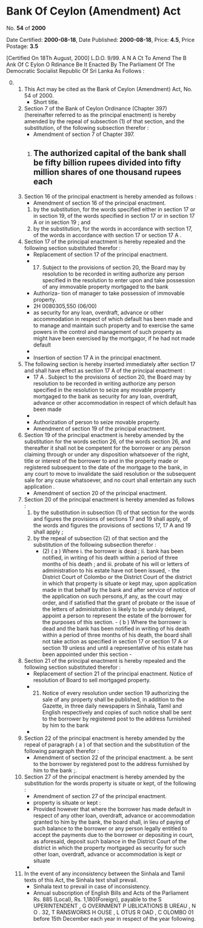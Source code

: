# Bank Of Ceylon (Amendment) Act

No. **54** of **2000**

Date Certified: **2000-08-18**, Date Published: **2000-08-18**, Price: **4.5**, Price Postage: **3.5**

[Certified On 18Th August, 2000]
L.D.O. 9/99.
A N  A Ct   To   Amend   The  B Ank   Of  C Eylon  O Rdinance
Be It Enacted By The Parliament Of The Democratic Socialist Republic Of Sri Lanka As Follows :

0. 
    1. This Act may be cited as the Bank of Ceylon (Amendment) Act, No. 54  of 2000.
        - Short title.
    2. Section 7 of the Bank of Ceylon Ordinance (Chapter 397) (hereinafter referred to as the principal enactment) is hereby amended by the repeal of subsection (1) of that section, and the substitution, of the following subsection therefor :
        - Amendment of section 7 of Chapter 397.
        1. The authorized capital of the bank shall be fifty billion rupees divided into fifty million shares of one thousand rupees each
            - 
    3. Section 16 of the principal enactment is hereby amended as follows :
        - Amendment of section 16 of the principal enactment.
        1. by the substitution, for the words specified either in section 17 or in section 19, of the words specified in section 17 or in section 17 A  or in section 19 ; and
        2. by the substitution, for the words in accordance with section 17, of the words in accordance with section 17 or section 17 A .
    4. Section 17 of the principal enactment is hereby repealed and the following section substituted therefor :
        - Replacement of section 17 of the principal enactment.
        - 17. Subject to the provisions of section 20, the Board may by resolution to be recorded in writing authorize any person specified in the resolution to enter upon and take possession of any immovable property mortgaged to the bank
        - Authoriza- tion of manager to take possession of immovable property.
        - 2H 0080305,550 (06/00)
        - as security for any loan, overdraft, advance or other accommodation in  respect of which default has been made and to manage and maintain such property and to exercise the same powers in  the control and management of such property as might have been exercised by the mortgagor, if he had not made default
        - 
        - Insertion of section 17 A  in the principal enactment.
    5. The following section is hereby inserted immediately after section 17 and shall have effect as section 17 A  of the principal enactment :
        - 17 A . Subject to the provisions of section 20, the Board may by resolution to be recorded in writing authorize any person specified in the resolution to seize any movable property mortgaged to the bank as security for any loan, overdraft, advance or other accommodation in respect of which default has been made
        - 
        - Authorization of  person to seize movable property.
        - Amendment of section 19 of the principal enactment.
    6. Section 19 of the principal enactment is hereby amended by the substitution for the words section 26, of the words section 26, and thereafter it shall not be competent for the borrower or any person claiming through or under any disposition whatsoever of the right, title or interest of the borrower to and in the property made or registered subsequent to the date of the mortgage to the bank, in any court to move to invalidate the said resolution or the subsequent sale for any cause whatsoever, and no court shall entertain any such application .
        - Amendment of section 20 of the principal enactment.
    7. Section 20 of the  principal enactment is hereby amended as follows :
        1. by the substitution in subsection (1) of that section for the words and figures the provisions of sections 17 and 19 shall apply, of the words and figures the provisions of sections 17, 17 A  and 19 shall apply ;
        2. by the repeal of subsection (2) of that section and the substitution of the following subsection therefor :
            - (2) ( a ) Where
            i. the borrower is dead ;
                ii. bank has been notified, in writing of his death within a period of three months of his death ; and
                iii. probate of his will or letters of administration to his estate have not been issued,
                    - the District Court of Colombo or the District Court of the district in which that property is situate or kept may, upon application made in that behalf by the bank and after service of notice of the application on such persons,if any, as the court may order, and if satisfied that the grant of probate or the  issue of the letters of administration is likely to be unduly delayed, appoint a person to represent the estate of the borrower for the purposes of this section.
                    - ( b ) Where the borrower is dead and the bank has been notified in writing of his death within a period of three months of his death, the board shall not take action as specified in section 17 or section 17 A  or section 19 unless and until a representative of his estate has been appointed under this section
                    - 
    8. Section 21 of the principal enactment is hereby repealed and the following section substituted therefor :
        - Replacement of section 21 of the principal enactment. Notice of resolution of Board to sell mortgaged property.
        - 21. Notice of every resolution under section 19 authorizing the sale of any property shall be published, in addition to the Gazette, in three daily newspapers in Sinhala, Tamil and English respectively and copies of such notice shall be sent to the borrower by registered post to the address furnished by him to the bank
        - 
    9. Section 22 of the principal enactment is hereby amended by the repeal of paragraph ( a ) of that section and the substitution of the following paragraph therefor :
        - Amendment of section 22 of the principal enactment.
            a. be sent to the borrower by registered post to the address furnished by him to the bank ;.
    10. Section 27 of the principal enactment is hereby amended by the substitution for the words property is situate or kept, of the following :
        - Amendment of section 27 of the principal enactment.
        - property is situate or kept :
        - Provided however that where the borrower has made default in respect of any other loan, overdraft, advance or accommodation granted to him by the bank, the board shall, in lieu of paying of  such balance to the borrower or any person legally entitled to accept the payments due to the  borrower or depositing in court, as aforesaid, deposit such balance in the District Court of the  district in which the property mortgaged as  security for such other loan, overdraft, advance or accommodation is kept or situate
        - 
    11. In the event of any inconsistency between the Sinhala and Tamil texts of this Act, the Sinhala text shall prevail.
        - Sinhala text to prevail in case of inconsistency.
        - Annual subscription of English Bills and Acts of the Parliament Rs. 885 (Local), Rs. 1,180(Foreign), payable to the S UPERINTENDENT , G OVERNMENT  P UBLICATIONS  B UREAU , N O . 32, T RANSWORKS  H OUSE , L OTUS  R OAD , C OLOMBO  01 before 15th December each year in respect of the year following.